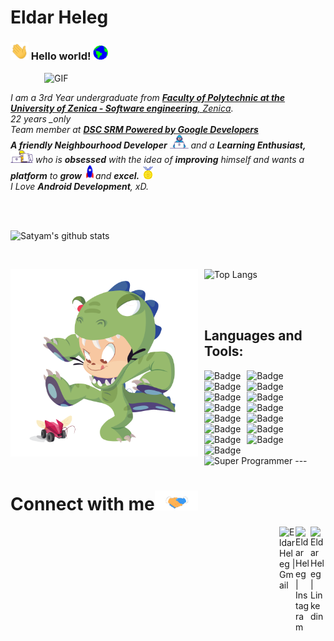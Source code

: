 # Eldar Heleg &nbsp;

### <img src="https://github.com/SatYu26/SatYu26/blob/master/Assets/Hi.gif" width="29px"> Hello world!&nbsp;<img src="https://github.com/SatYu26/SatYu26/blob/master/Assets/Earth.gif" width="24px">

<img align="right" width="450px" alt="GIF" src="https://media.tenor.com/7Tu-pBzg0_kAAAAC/programming.gif" />
<br>

<p>
  <em>
    I am a 3rd Year undergraduate from <a href="https://ptf.unze.ba"> <b>Faculty of Polytechnic at the University of Zenica - Software engineering</b>, Zenica</a>. <br>
    22 years _only <br>
    Team member at <a href="https://dscsrm.com/"> <b>DSC SRM Powered by Google Developers</b></a><br>
    <b>A friendly Neighbourhood Developer</b> <img src="https://github.com/SatYu26/SatYu26/blob/master/Assets/Developer.gif" width="30px"> and a <b>Learning    Enthusiast,</b>&nbsp;<img src="https://github.com/SatYu26/SatYu26/blob/master/Assets/Designer.gif" width="36px">  who is <b>obsessed</b>
    with the idea of <b>improving</b> himself and wants a <b>platform</b> to 
    <b>grow</b> <img src="https://github.com/SatYu26/SatYu26/blob/master/Assets/Rocket.gif" width="18px">and 
    <b>excel.</b> <img src="https://github.com/SatYu26/SatYu26/blob/master/Assets/Medal.gif" width="20px"> <br>
    I Love <b>Android Development</b>, xD. <br>
  </em>  
</p>

<br>
<br>


![Satyam's github stats](https://github-readme-stats.vercel.app/api?username=eldarheleg&count_private=true&show_icons=true&theme=radical&include_all_commits=true)

<br>

![Top Langs](https://github-readme-stats.vercel.app/api/top-langs/?username=eldarheleg&theme=radical)<img src="https://github.com/SatYu26/SatYu26/blob/master/Assets/dinotocat.png" alt="dinotocat" style="float: left; margin-right: 10px;" width="300px" />


<br>
<br>

## Languages and Tools:

<img alt="Badge" style="float: left; margin-right: 10px;" src="https://img.shields.io/badge/python%20-%2314354C.svg?&style=for-the-badge&logo=python&logoColor=white"/>    <img alt="Badge" style="float: left; margin-right: 10px;"  src="https://img.shields.io/badge/dart-%230175C2.svg?&style=for-the-badge&logo=dart&logoColor=white"/>    <img alt="Badge" style="float: left; margin-right: 10px;"  src ="https://img.shields.io/badge/Flutter-%2302569B.svg?&style=for-the-badge&logo=flutter&logoColor=white"/>    <img alt="Badge" style="float: left; margin-right: 10px;"  src="https://img.shields.io/badge/html5%20-%23E34F26.svg?&style=for-the-badge&logo=html5&logoColor=white"/>    <img alt="Badge" style="float: left; margin-right: 10px;"  src="https://img.shields.io/badge/css3%20-%231572B6.svg?&style=for-the-badge&logo=css3&logoColor=white"/>    <img alt="Badge" style="float: left; margin-right: 10px;" src="https://img.shields.io/badge/C%2B%2B-00599C?style=for-the-badge&logo=c%2B%2B&logoColor=white"/>    <img alt="Badge" style="float: left; margin-right: 10px;"  src ="https://img.shields.io/badge/MySQL-00000F?style=for-the-badge&logo=mysql&logoColor=white"/>    <img alt="Badge" style="float: left; margin-right: 10px;"  src="https://img.shields.io/badge/javascript%20-%23323330.svg?&style=for-the-badge&logo=javascript&logoColor=%23F7DF1E"/>    <img alt="Badge" style="float: left; margin-right: 10px;"  src="https://img.shields.io/badge/Behance-0054F7?style=for-the-badge&logo=behance&logoColor=white"/>    <img alt="Badge" style="float: left; margin-right: 10px;"  src="https://img.shields.io/badge/bootstrap%20-%23563D7C.svg?&style=for-the-badge&logo=bootstrap&logoColor=white"/>    <img alt="Badge" style="float: left; margin-right: 10px;" src="https://img.shields.io/badge/go-%2300ADD8.svg?&style=for-the-badge&logo=go&logoColor=white"/>    <img alt="Badge" style="float: left; margin-right: 10px;"  src ="https://img.shields.io/badge/Figma-F24E1E?style=for-the-badge&logo=figma&logoColor=white"/>    <img alt="Badge" style="float: left; margin-right: 10px;"  src="https://img.shields.io/badge/git%20-%23F05033.svg?&style=for-the-badge&logo=git&logoColor=white"/>    <img alt="Badge" style="float: left; margin-right: 10px;"  src="https://img.shields.io/badge/Inkscape-000000?style=for-the-badge&logo=Inkscape&logoColor=white"/>    <img alt="Badge" style="float: left; margin-right: 10px;"  src="https://img.shields.io/badge/Notion-000000?style=for-the-badge&logo=notion&logoColor=white"/> 

<br>
<img src="https://media.tenor.com/IVCnKbtTeRQAAAAC/programming-computer.gif" alt="Super Programmer">
---

# Connect with me<img src="https://github.com/SatYu26/SatYu26/blob/master/Assets/Handshake.gif" height="32px">

  <a href="https://www.linkedin.com/in/eldar-heleg/">
    <img align="right" alt="Eldar Heleg | Linkedin" width="24px" src="https://cdn2.iconfinder.com/data/icons/social-media-2285/512/1_Linkedin_unofficial_colored_svg-512.png" />
  </a> &nbsp;&nbsp;
  <a href="https://www.instagram.com/ellderography/">
    <img align="right" alt="Eldar Heleg | Instagram" width="24px" src="https://cdn2.iconfinder.com/data/icons/social-media-2285/512/1_Instagram_colored_svg_1-512.png" />
  </a> &nbsp;&nbsp;
  <a href="mailto:eldar.heleg@gmail.com">
    <img align="right" alt="Eldar Heleg | Gmail" width="26px" src="https://cdn3.iconfinder.com/data/icons/logos-brands-3/24/logo_brand_brands_logos_gmail-512.png" />
  </a>
</p>

<br><br>
